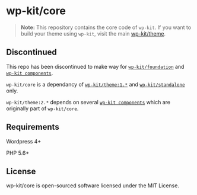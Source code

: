 # wp-kit/core

> **Note:** This repository contains the core code of ```wp-kit```. If you want to build your theme using ```wp-kit```, visit the main [wp-kit/theme](https://github.com/wp-kit/theme).

## Discontinued

This repo has been discontinued to make way for [```wp-kit/foundation```](https://github.com/wp-kit/foundation) and [```wp-kit components```](https://github.com/wp-kit).

```wp-kit/core``` is a dependancy of [```wp-kit/theme:1.*```](https://github.com/wp-kit/theme/releases/tag/1.5.5) and [```wp-kit/standalone```](https://github.com/wp-kit/standalone) only.

```wp-kit/theme:2.*``` depends on several [```wp-kit components```](https://github.com/wp-kit) which are originally part of ```wp-kit/core```.

## Requirements

Wordpress 4+

PHP 5.6+

## License

wp-kit/core is open-sourced software licensed under the MIT License.
